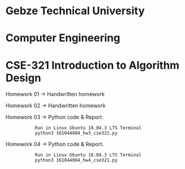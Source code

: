 # Gebze Technical University
# Computer Engineering
# CSE-321 Introduction to Algorithm Design

Homework 01 -> Handwritten homework

Homework 02 -> Handwritten homework

Homework 03 -> Python code & Report.

               Run in Linux Ubuntu 18.04.3 LTS Terminal
               python3 161044004_hw3_cse321.py

Homework 04 -> Python code & Report.

               Run in Linux Ubuntu 18.04.3 LTS Terminal
               python3 161044004_hw4_cse321.py
